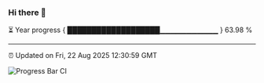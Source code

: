 ### Hi there 👋

⏳ Year progress { ███████████████████▁▁▁▁▁▁▁▁▁▁▁ } 63.98 %

---

⏰ Updated on Fri, 22 Aug 2025 12:30:59 GMT

![Progress Bar CI](https://github.com/liununu/liununu/workflows/Progress%20Bar%20CI/badge.svg)
